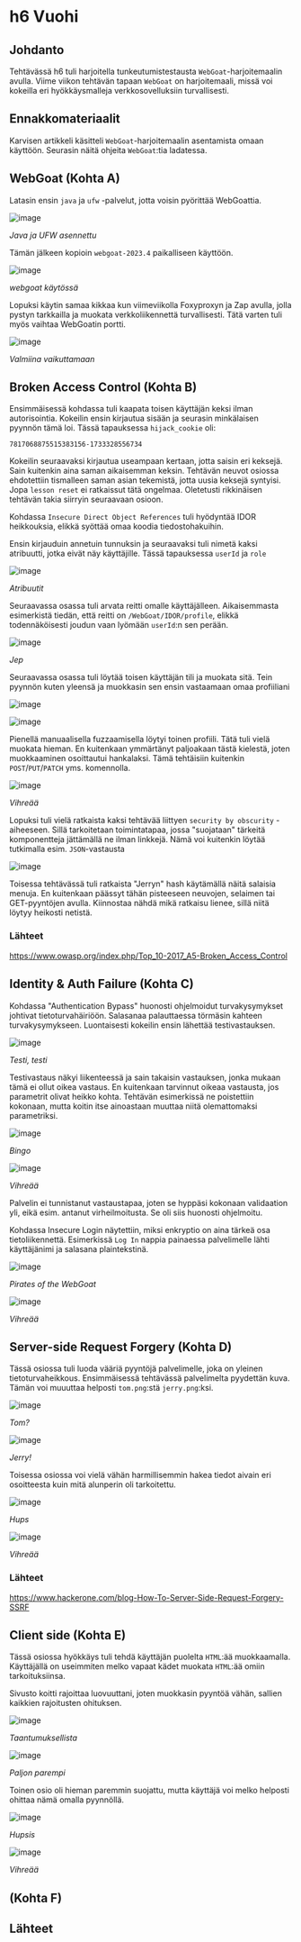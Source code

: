 
# h6 Vuohi

## Johdanto

Tehtävässä h6 tuli harjoitella tunkeutumistestausta `WebGoat`-harjoitemaalin avulla. Viime viikon tehtävän tapaan `WebGoat` on harjoitemaali, missä voi kokeilla eri hyökkäysmalleja verkkosovelluksiin turvallisesti. 

## Ennakkomateriaalit

Karvisen artikkeli käsitteli `WebGoat`-harjoitemaalin asentamista omaan käyttöön. Seurasin näitä ohjeita `WebGoat`:tia ladatessa.

## WebGoat (Kohta A)

Latasin ensin `java` ja `ufw` -palvelut, jotta voisin pyörittää WebGoattia.

![image](https://github.com/user-attachments/assets/1fda015b-a91f-40bf-a823-9ac16414bcad)

_Java ja UFW asennettu_

Tämän jälkeen kopioin `webgoat-2023.4` paikalliseen käyttöön.

![image](https://github.com/user-attachments/assets/7944c048-c8ce-4758-8eab-caea4ca1bf34)

_webgoat käytössä_

Lopuksi käytin samaa kikkaa kun viimeviikolla Foxyproxyn ja Zap avulla, jolla pystyn tarkkailla ja muokata verkkoliikennettä turvallisesti. Tätä varten tuli myös vaihtaa WebGoatin portti.

![image](https://github.com/user-attachments/assets/10ed7a59-1657-43e2-a52f-21a7f555d0c5)

_Valmiina vaikuttamaan_

## Broken Access Control (Kohta B)

Ensimmäisessä kohdassa tuli kaapata toisen käyttäjän keksi ilman autorisointia. Kokeilin ensin kirjautua sisään ja seurasin minkälaisen pyynnön tämä loi. Tässä tapauksessa `hijack_cookie` oli:

`7817068875515383156-1733328556734`

Kokeilin seuraavaksi kirjautua useampaan kertaan, jotta saisin eri keksejä. Sain kuitenkin aina saman aikaisemman keksin. Tehtävän neuvot osiossa ehdotettiin tismalleen saman asian tekemistä, jotta uusia keksejä syntyisi. Jopa `lesson reset` ei ratkaissut tätä ongelmaa. Oletetusti rikkinäisen tehtävän takia siirryin seuraavaan osioon.

Kohdassa `Insecure Direct Object References` tuli hyödyntää IDOR heikkouksia, elikkä syöttää omaa koodia tiedostohakuihin.

Ensin kirjauduin annetuin tunnuksin ja seuraavaksi tuli nimetä kaksi atribuutti, jotka eivät näy käyttäjille. Tässä tapauksessa `userId` ja `role`

![image](https://github.com/user-attachments/assets/6329ba37-0a3b-48da-849c-d46ae6495910)
 
_Atribuutit_

Seuraavassa osassa tuli arvata reitti omalle käyttäjälleen. Aikaisemmasta esimerkistä tiedän, että reitti on `/WebGoat/IDOR/profile`, elikkä todennäköisesti joudun vaan lyömään `userId`:n sen perään.

![image](https://github.com/user-attachments/assets/b3053089-d5fe-4891-8f9b-219393bbb2b5)

_Jep_

Seuraavassa osassa tuli löytää toisen käyttäjän tili ja muokata sitä. Tein pyynnön kuten yleensä ja muokkasin sen ensin vastaamaan omaa profiiliani

![image](https://github.com/user-attachments/assets/72d21996-c3d0-40ed-a2a3-b8f7e5687d68)

![image](https://github.com/user-attachments/assets/52438be5-7781-4eb9-9c9c-7b7b4966681d)

Pienellä manuaalisella fuzzaamisella löytyi toinen profiili. Tätä tuli vielä muokata hieman. En kuitenkaan ymmärtänyt paljoakaan tästä kielestä, joten muokkaaminen osoittautui hankalaksi. Tämä tehtäisiin kuitenkin `POST`/`PUT`/`PATCH` yms. komennolla.

![image](https://github.com/user-attachments/assets/3de575e1-e7d2-4036-9b7d-ca8913b34bb7)

_Vihreää_

Lopuksi tuli vielä ratkaista kaksi tehtävää liittyen `security by obscurity` -aiheeseen. Sillä tarkoitetaan toimintatapaa, jossa "suojataan" tärkeitä komponentteja jättämällä ne ilman linkkejä. Nämä voi kuitenkin löytää tutkimalla esim. `JSON`-vastausta

![image](https://github.com/user-attachments/assets/b6621767-c7d9-406b-bdfe-e3eca5080e48)

Toisessa tehtävässä tuli ratkaista "Jerryn" hash käytämällä näitä salaisia menuja. En kuitenkaan päässyt tähän pisteeseen neuvojen, selaimen tai GET-pyyntöjen avulla. Kiinnostaa nähdä mikä ratkaisu lienee, sillä niitä löytyy heikosti netistä.


### Lähteet

https://www.owasp.org/index.php/Top_10-2017_A5-Broken_Access_Control

## Identity & Auth Failure (Kohta C)

Kohdassa "Authentication Bypass" huonosti ohjelmoidut turvakysymykset johtivat tietoturvahäiriöön. Salasanaa palauttaessa törmäsin kahteen turvakysymykseen. Luontaisesti kokeilin ensin lähettää testivastauksen.

![image](https://github.com/user-attachments/assets/6f757fbe-576b-4b56-b80f-a8f8a0b673ea)

_Testi, testi_

Testivastaus näkyi liikenteessä ja sain takaisin vastauksen, jonka mukaan tämä ei ollut oikea vastaus. En kuitenkaan tarvinnut oikeaa vastausta, jos parametrit olivat heikko kohta. Tehtävän esimerkissä ne poistettiin kokonaan, mutta koitin itse ainoastaan muuttaa niitä olemattomaksi parametriksi.

![image](https://github.com/user-attachments/assets/875cf0f8-ae7a-4a44-91a4-9ab4ca92d425)

_Bingo_

![image](https://github.com/user-attachments/assets/c1e004ff-957d-46d7-afc5-40240766433a)

_Vihreää_

Palvelin ei tunnistanut vastaustapaa, joten se hyppäsi kokonaan validaation yli, eikä esim. antanut virheilmoitusta. Se oli siis huonosti ohjelmoitu.

Kohdassa Insecure Login näytettiin, miksi enkryptio on aina tärkeä osa tietoliikennettä. Esimerkissä `Log In` nappia painaessa palvelimelle lähti käyttäjänimi ja salasana plaintekstinä.

![image](https://github.com/user-attachments/assets/97bd3341-b594-4317-8a4b-d585f1071520)

_Pirates of the WebGoat_

![image](https://github.com/user-attachments/assets/aa56232c-ac5c-48af-8cc0-5405b319db6a)

_Vihreää_

## Server-side Request Forgery (Kohta D)

Tässä osiossa tuli luoda vääriä pyyntöjä palvelimelle, joka on yleinen tietoturvaheikkous. Ensimmäisessä tehtävässä palvelimelta pyydettän kuva. Tämän voi muuuttaa helposti `tom.png`:stä `jerry.png`:ksi.

![image](https://github.com/user-attachments/assets/d231d763-e78b-4214-8707-1a16007fa5f3)

_Tom?_

![image](https://github.com/user-attachments/assets/b2c27d27-41cf-4a84-bcfb-443b73d9e81b)

_Jerry!_

Toisessa osiossa voi vielä vähän harmillisemmin hakea tiedot aivain eri osoitteesta kuin mitä alunperin oli tarkoitettu.

![image](https://github.com/user-attachments/assets/f5689fec-fa70-4f09-af1b-89b4ebfc8c06)

_Hups_

![image](https://github.com/user-attachments/assets/ed68ebec-93fe-4e5c-a72e-88672a3feb85)

_Vihreää_

### Lähteet

https://www.hackerone.com/blog-How-To-Server-Side-Request-Forgery-SSRF

## Client side (Kohta E)

Tässä osiossa hyökkäys tuli tehdä käyttäjän puolelta `HTML`:ää muokkaamalla. Käyttäjällä on useimmiten melko vapaat kädet muokata `HTML`:ää omiin tarkoituksiinsa.

Sivusto koitti rajoittaa luovuuttani, joten muokkasin pyyntöä vähän, sallien kaikkien rajoitusten ohituksen.

![image](https://github.com/user-attachments/assets/4236a877-de41-4232-9585-246286d039b6)

_Taantumuksellista_

![image](https://github.com/user-attachments/assets/2f9b7e7f-a1a5-4eb4-b4d7-e190bb00d29e)

_Paljon parempi_

Toinen osio oli hieman paremmin suojattu, mutta käyttäjä voi melko helposti ohittaa nämä omalla pyynnöllä.

![image](https://github.com/user-attachments/assets/cc384822-f0c9-45a4-a464-b401af151919)

_Hupsis_

![image](https://github.com/user-attachments/assets/857da5a0-2e6e-422f-8b3c-1fcf547ce82a)

_Vihreää_

## (Kohta F)

## Lähteet

